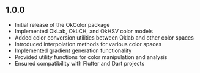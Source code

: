## 1.0.0

* Initial release of the OkColor package
* Implemented OkLab, OkLCH, and OkHSV color models
* Added color conversion utilities between Oklab and other color spaces
* Introduced interpolation methods for various color spaces
* Implemented gradient generation functionality
* Provided utility functions for color manipulation and analysis
* Ensured compatibility with Flutter and Dart projects

